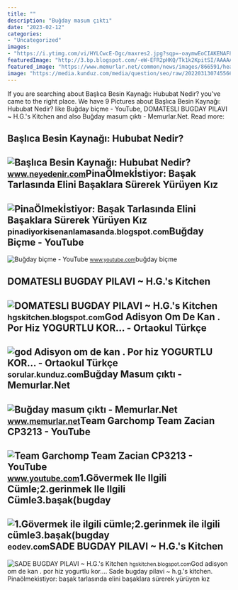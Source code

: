 ```yaml
---
title: ""
description: "Buğday masum çıktı"
date: "2023-02-12"
categories:
- "Uncategorized"
images:
- "https://i.ytimg.com/vi/HYLCwcE-Dgc/maxres2.jpg?sqp=-oaymwEoCIAKENAF8quKqQMcGADwAQH4AYwCgALgA4oCDAgAEAEYRSBHKGUwDw==&amp;rs=AOn4CLC_ulBvmvqa2cf2uT56Qfk3FCYaDA"
featuredImage: "http://3.bp.blogspot.com/-eW-EFR2pHKQ/Tk1k2KpitSI/AAAAAAAAABo/AXoFj5iIV-M/s1600/kz117.gif"
featured_image: "https://www.memurlar.net/common/news/images/866591/headline.jpg"
image: "https://media.kunduz.com/media/question/seo/raw/20220313074556654625-4394929_2zX3JSwt6.jpeg?h=512"
---
```


If you are searching about Başlıca Besin Kaynağı: Hububat Nedir? you've came to the right place. We have 9 Pictures about Başlıca Besin Kaynağı: Hububat Nedir? like Buğday biçme - YouTube, DOMATESLI BUGDAY PILAVI ~ H.G.'s Kitchen and also Buğday masum çıktı - Memurlar.Net. Read more:

Başlıca Besin Kaynağı: Hububat Nedir?
-------------------------------------

 ![Başlıca Besin Kaynağı: Hububat Nedir?](https://www.neyedenir.com/wp-content/uploads/2019/04/hububat-nedir.jpeg) <small>www.neyedenir.com</small>PinaÖlmekİstiyor: Başak Tarlasında Elini Başaklara Sürerek Yürüyen Kız
----------------------------------------------------------------------

 ![PinaÖlmekİstiyor: Başak Tarlasında Elini Başaklara Sürerek Yürüyen Kız](http://3.bp.blogspot.com/-eW-EFR2pHKQ/Tk1k2KpitSI/AAAAAAAAABo/AXoFj5iIV-M/s1600/kz117.gif) <small>pinadiyorkisenanlamasanda.blogspot.com</small>Buğday Biçme - YouTube
----------------------

 ![Buğday biçme - YouTube](https://i.ytimg.com/vi/ER7tapJTdIw/maxresdefault.jpg) <small>www.youtube.com</small>buğday biçme

DOMATESLI BUGDAY PILAVI ~ H.G.'s Kitchen
----------------------------------------

 ![DOMATESLI BUGDAY PILAVI ~ H.G.'s Kitchen](https://1.bp.blogspot.com/-G2XkxrdV3Ak/WaANMIsS-bI/AAAAAAAAEpw/oS1zSZU1rpwDX7JeK2A7DzSIxbz4wEkAQCEwYBhgL/s1600/Domatesli%2Bbugday%2Bpilavi%2B2.jpg) <small>hgskitchen.blogspot.com</small>God Adisyon Om De Kan . Por Hiz YOGURTLU KOR... - Ortaokul Türkçe
-----------------------------------------------------------------

 ![god Adisyon om de kan . Por hiz YOGURTLU KOR... - Ortaokul Türkçe](https://media.kunduz.com/media/question/seo/raw/20220313074556654625-4394929_2zX3JSwt6.jpeg?h=512) <small>sorular.kunduz.com</small>Buğday Masum çıktı - Memurlar.Net
---------------------------------

 ![Buğday masum çıktı - Memurlar.Net](https://www.memurlar.net/common/news/images/866591/headline.jpg) <small>www.memurlar.net</small>Team Garchomp Team Zacian CP3213 - YouTube
------------------------------------------

 ![Team Garchomp Team Zacian CP3213 - YouTube](https://i.ytimg.com/vi/HYLCwcE-Dgc/maxres2.jpg?sqp=-oaymwEoCIAKENAF8quKqQMcGADwAQH4AYwCgALgA4oCDAgAEAEYRSBHKGUwDw==&rs=AOn4CLC_ulBvmvqa2cf2uT56Qfk3FCYaDA) <small>www.youtube.com</small>1.Gövermek Ile Ilgili Cümle;2.gerinmek Ile Ilgili Cümle3.başak(bugday
---------------------------------------------------------------------

 ![1.Gövermek ile ilgili cümle;2.gerinmek ile ilgili cümle3.başak(bugday](https://tr-static.eodev.com/files/dd2/9e2d159486d4c27f7cdc858c2e2a5b5c.jpg) <small>eodev.com</small>SADE BUGDAY PILAVI ~ H.G.'s Kitchen
-----------------------------------

 ![SADE BUGDAY PILAVI ~ H.G.'s Kitchen](https://2.bp.blogspot.com/-JDyyKxiQw7c/WQM5WZolLBI/AAAAAAAAEGo/jZO59gSkN4kqqFls_k570m-r2udpVwK1wCLcB/s1600/Bugday%2Bpilavi%2B-%2Bsade%2B1.jpg) <small>hgskitchen.blogspot.com</small>God adisyon om de kan . por hiz yogurtlu kor.... Sade bugday pilavi ~ h.g.'s kitchen. Pinaölmeki̇stiyor: başak tarlasında elini başaklara sürerek yürüyen kız
